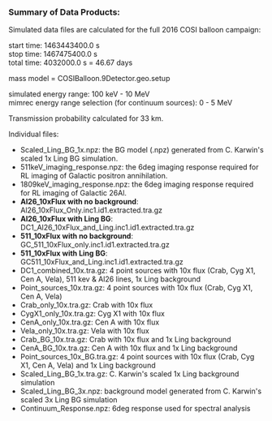 ### Summary of Data Products:

Simulated data files are calculated for the full 2016 COSI balloon campaign: <br />

start time: 1463443400.0 s <br />
stop time: 1467475400.0 s <br />
total time: 4032000.0 s = 46.67 days <br />

mass model = COSIBalloon.9Detector.geo.setup <br />

simulated energy range: 100 keV - 10 MeV <br />
mimrec energy range selection (for continuum sources): 0 - 5 MeV <br />

Transmission probability calculated for 33 km. <br />
 
Individual files: <br />

- Scaled_Ling_BG_1x.npz: the BG model (.npz) generated from C. Karwin's scaled 1x Ling BG simulation. 
- 511keV_imaging_response.npz: the 6deg imaging response required for RL imaging of Galactic positron annihilation.
- 1809keV_imaging_response.npz: the 6deg imaging response required for RL imaging of Galactic 26Al. 
- **Al26_10xFlux with no background**: Al26_10xFlux_Only.inc1.id1.extracted.tra.gz
- **Al26_10xFlux with Ling BG**: DC1_Al26_10xFlux_and_Ling.inc1.id1.extracted.tra.gz
- **511_10xFlux with no background**: GC_511_10xFlux_only.inc1.id1.extracted.tra.gz
- **511_10xFlux with Ling BG**: GC511_10xFlux_and_Ling.inc1.id1.extracted.tra.gz
- DC1_combined_10x.tra.gz: 4 point sources with 10x flux (Crab, Cyg X1, Cen A, Vela), 511 kev & Al26 lines, 1x Ling background
- Point_sources_10x.tra.gz: 4 point sources with 10x flux (Crab, Cyg X1, Cen A, Vela)
- Crab_only_10x.tra.gz: Crab with 10x flux
- CygX1_only_10x.tra.gz: Cyg X1 with 10x flux
- CenA_only_10x.tra.gz: Cen A with 10x flux
- Vela_only_10x.tra.gz: Vela with 10x flux
- Crab_BG_10x.tra.gz: Crab with 10x flux and 1x Ling background
- CenA_BG_10x.tra.gz: Cen A with 10x flux and 1x Ling background
- Point_sources_10x_BG.tra.gz: 4 point sources with 10x flux (Crab, Cyg X1, Cen A, Vela) and 1x Ling background
- Scaled_Ling_BG_1x.tra.gz: C. Karwin's scaled 1x Ling background simulation
- Scaled_Ling_BG_3x.npz: background model generated from C. Karwin's scaled 3x Ling BG simulation
- Continuum_Response.npz: 6deg response used for spectral analysis



